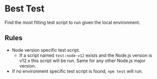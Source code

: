 # Best Test

Find the most fitting test script to run given the local environment.

## Rules

* Node version specific test script.
  * If a script named `test:node-v12` exists and the Node.js version is v12.x
    this script will be run. Same for any other Node.js major version.
* If no environment specific test script is found, `npm test` will run.
